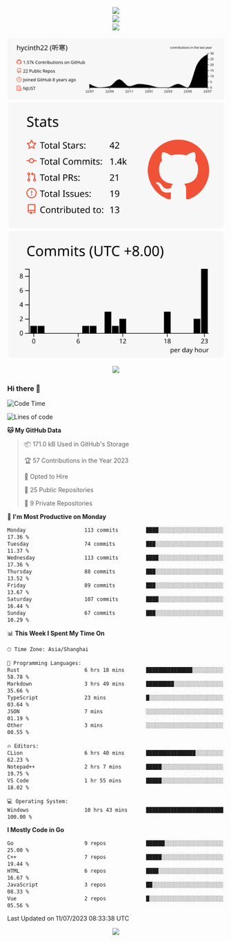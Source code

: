 <div align="center"> <img src="https://metrics.lecoq.io/hycinth22?template=classic&config.timezone=Asia%2FShanghai"> </div>

<div align="center"> <img src="https://github-readme-stats.vercel.app/api/top-langs/?username=hycinth22&hide_title=true&hide_border=true&layout=compact&langs_count=6&text_color=000&icon_color=fff&bg_color=0,52fa5a,4dfcff,c64dff&theme=graywhite" /> </div>

<div align="center"> <img src="https://github-profile-trophy.vercel.app/?username=hycinth22" /> </div>

<div align="center">
 
![](https://raw.githubusercontent.com/hycinth22/hycinth22/main/profile-summary-card-output/swift/0-profile-details.svg)
![](https://raw.githubusercontent.com/hycinth22/hycinth22/main/profile-summary-card-output/swift/3-stats.svg) ![](https://raw.githubusercontent.com/hycinth22/hycinth22/main/profile-summary-card-output/swift/4-productive-time.svg)

</div>

<div align="center"> <img src="https://github-readme-streak-stats.herokuapp.com/?user=hycinth22" /> </div>


### Hi there 👋

<!--
**pinelliar/pinelliar** is a ✨ _special_ ✨ repository because its `README.md` (this file) appears on your GitHub profile.

Here are some ideas to get you started:

- 🔭 I’m currently working on ...
- 🌱 I’m currently learning ...
- 👯 I’m looking to collaborate on ...
- 🤔 I’m looking for help with ...
- 💬 Ask me about ...
- 📫 How to reach me: ...
- 😄 Pronouns: ...
- ⚡ Fun fact: ...
-->

<!--START_SECTION:waka-->
![Code Time](http://img.shields.io/badge/Code%20Time-1%2C091%20hrs%2030%20mins-blue)

![Lines of code](https://img.shields.io/badge/From%20Hello%20World%20I%27ve%20Written-1.3%20million%20lines%20of%20code-blue)

**🐱 My GitHub Data** 

> 📦 171.0 kB Used in GitHub's Storage 
 > 
> 🏆 57 Contributions in the Year 2023
 > 
> 💼 Opted to Hire
 > 
> 📜 25 Public Repositories 
 > 
> 🔑 9 Private Repositories 
 > 
📅 **I'm Most Productive on Monday** 

```text
Monday                   113 commits         ████░░░░░░░░░░░░░░░░░░░░░   17.36 % 
Tuesday                  74 commits          ███░░░░░░░░░░░░░░░░░░░░░░   11.37 % 
Wednesday                113 commits         ████░░░░░░░░░░░░░░░░░░░░░   17.36 % 
Thursday                 88 commits          ███░░░░░░░░░░░░░░░░░░░░░░   13.52 % 
Friday                   89 commits          ███░░░░░░░░░░░░░░░░░░░░░░   13.67 % 
Saturday                 107 commits         ████░░░░░░░░░░░░░░░░░░░░░   16.44 % 
Sunday                   67 commits          ███░░░░░░░░░░░░░░░░░░░░░░   10.29 % 
```


📊 **This Week I Spent My Time On** 

```text
🕑︎ Time Zone: Asia/Shanghai

💬 Programming Languages: 
Rust                     6 hrs 18 mins       ███████████████░░░░░░░░░░   58.78 % 
Markdown                 3 hrs 49 mins       █████████░░░░░░░░░░░░░░░░   35.66 % 
TypeScript               23 mins             █░░░░░░░░░░░░░░░░░░░░░░░░   03.64 % 
JSON                     7 mins              ░░░░░░░░░░░░░░░░░░░░░░░░░   01.19 % 
Other                    3 mins              ░░░░░░░░░░░░░░░░░░░░░░░░░   00.55 % 

🔥 Editors: 
CLion                    6 hrs 40 mins       ████████████████░░░░░░░░░   62.23 % 
Notepad++                2 hrs 7 mins        █████░░░░░░░░░░░░░░░░░░░░   19.75 % 
VS Code                  1 hr 55 mins        █████░░░░░░░░░░░░░░░░░░░░   18.02 % 

💻 Operating System: 
Windows                  10 hrs 43 mins      █████████████████████████   100.00 % 
```

**I Mostly Code in Go** 

```text
Go                       9 repos             ██████░░░░░░░░░░░░░░░░░░░   25.00 % 
C++                      7 repos             █████░░░░░░░░░░░░░░░░░░░░   19.44 % 
HTML                     6 repos             ████░░░░░░░░░░░░░░░░░░░░░   16.67 % 
JavaScript               3 repos             ██░░░░░░░░░░░░░░░░░░░░░░░   08.33 % 
Vue                      2 repos             █░░░░░░░░░░░░░░░░░░░░░░░░   05.56 % 
```




 Last Updated on 11/07/2023 08:33:38 UTC
<!--END_SECTION:waka-->


<div align="center">
 
![](https://github-readme-stats.vercel.app/api/wakatime?username=hycinth22&layout=compact&langs_count=10)

</div>
